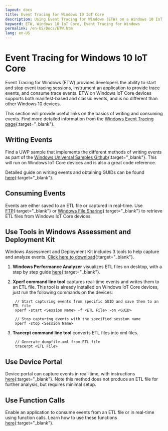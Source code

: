 ```yaml
---
layout: docs
title: Event Tracing for Windows 10 IoT Core
description: Using Event Tracing for Windows (ETW) on a Windows 10 IoT Core device
keyword: ETW, Windows 10 IoT Core, Event Tracing for Windows
permalink: /en-US/Docs/ETW.htm
lang: en-US
---
```


# Event Tracing for Windows 10 IoT Core

Event Tracing for Windows (ETW) provides developers the ability to start and stop event tracing sessions, instrument an application to provide trace events, and consume trace events.
ETW on Windows IoT Core devices supports both manifest-based and classic events, and is no different than other Windows 10 devices.

This section will provide useful links on the basics of writing and consuming events. Find more detailed information from the [Windows Event Tracing page](https://msdn.microsoft.com/library/windows/desktop/bb968803(v=vs.85).aspx){:target="_blank"}.

## Writing Events

Find a UWP sample that implements the different methods of writing events as part of the [Windows Universal Samples Github](https://github.com/Microsoft/Windows-universal-samples/tree/master/Samples/Logging){:target="_blank"}.
This will run on Windows IoT Core devices and is also a great code reference.

Detailed guide on writing events and obtaining GUIDs can be found [here](https://msdn.microsoft.com/library/windows/desktop/aa364161(v=vs.85).aspx){:target="_blank"}.

## Consuming Events

Events are either saved to an ETL file or captured in real-time.
Use [FTP]({{site.baseurl}}/{{page.lang}}/Docs/FTP){:target="_blank"} or [Windows File Sharing]({{site.baseurl}}/{{page.lang}}/Docs/WindowsFileSharing){:target="_blank"} to retrieve ETL files from Windows IoT Core devices.

## Use Tools in Windows Assessment and Deployment Kit

Windows Assessment and Deployment Kit includes 3 tools to help capture and analyze events. [Click here to download](http://go.microsoft.com/fwlink/p/?LinkId=526740){:target="_blank"}.


1. **Windows Performance Analyzer** visualizes ETL files on desktop, with a step by step guide [here](https://msdn.microsoft.com/library/windows/hardware/dn927319(v=vs.85).aspx){:target="_blank"}.

2. **Xperf command line tool** captures real-time events and writes them to an ETL file. This tool is already installed on Windows IoT Core devices, just run the following commands on the devices:

        // Start capturing events from specific GUID and save them to an ETL file
        xperf -start <Session Name> -f <ETL File> -on <GUID>

        // Stop capturing events with the specified session name
        xperf -stop <Session Name>


3. **Tracerpt command line tool** converts ETL files into xml files.

        // Generate dumpfile.xml from ETL file
        tracerpt <ETL File>


## Use Device Portal

Device portal can capture events in real-time, with instructions [here](https://msdn.microsoft.com/windows/uwp/debug-test-perf/device-portal){:target="_blank"}.
Note this method does not produce an ETL file for further analysis, but requires minimal setup.

## Use Function Calls

Enable an application to consume events from an ETL file or in real-time using function calls.
Learn how to use these functions [here](https://msdn.microsoft.com/library/windows/desktop/aa363692(v=vs.85).aspx){:target="_blank"}.
